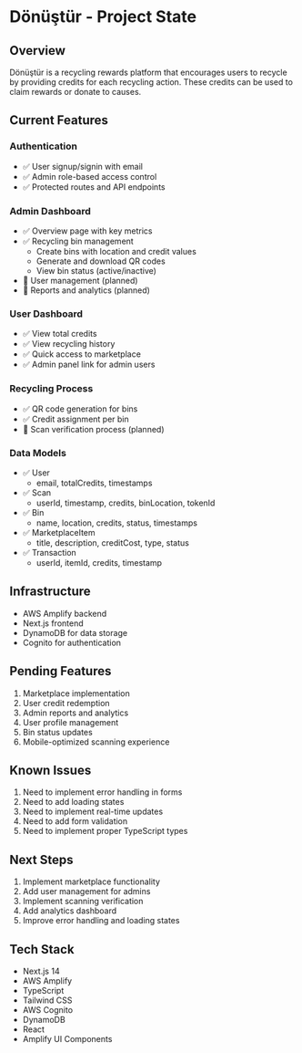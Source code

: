 # Dönüştür - Project State

## Overview
Dönüştür is a recycling rewards platform that encourages users to recycle by providing credits for each recycling action. These credits can be used to claim rewards or donate to causes.

## Current Features

### Authentication
- ✅ User signup/signin with email
- ✅ Admin role-based access control
- ✅ Protected routes and API endpoints

### Admin Dashboard
- ✅ Overview page with key metrics
- ✅ Recycling bin management
  - Create bins with location and credit values
  - Generate and download QR codes
  - View bin status (active/inactive)
- 🚧 User management (planned)
- 🚧 Reports and analytics (planned)

### User Dashboard
- ✅ View total credits
- ✅ View recycling history
- ✅ Quick access to marketplace
- ✅ Admin panel link for admin users

### Recycling Process
- ✅ QR code generation for bins
- ✅ Credit assignment per bin
- 🚧 Scan verification process (planned)

### Data Models
- ✅ User
  - email, totalCredits, timestamps
- ✅ Scan
  - userId, timestamp, credits, binLocation, tokenId
- ✅ Bin
  - name, location, credits, status, timestamps
- ✅ MarketplaceItem
  - title, description, creditCost, type, status
- ✅ Transaction
  - userId, itemId, credits, timestamp

## Infrastructure
- AWS Amplify backend
- Next.js frontend
- DynamoDB for data storage
- Cognito for authentication

## Pending Features
1. Marketplace implementation
2. User credit redemption
3. Admin reports and analytics
4. User profile management
5. Bin status updates
6. Mobile-optimized scanning experience

## Known Issues
1. Need to implement error handling in forms
2. Need to add loading states
3. Need to implement real-time updates
4. Need to add form validation
5. Need to implement proper TypeScript types

## Next Steps
1. Implement marketplace functionality
2. Add user management for admins
3. Implement scanning verification
4. Add analytics dashboard
5. Improve error handling and loading states

## Tech Stack
- Next.js 14
- AWS Amplify
- TypeScript
- Tailwind CSS
- AWS Cognito
- DynamoDB
- React
- Amplify UI Components 